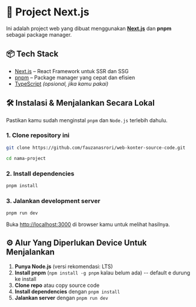 # 🚀 Project Next.js

Ini adalah project web yang dibuat menggunakan **[Next.js](https://nextjs.org/)** dan **pnpm** sebagai package manager.

## 📦 Tech Stack

- [Next.js](https://nextjs.org/) – React Framework untuk SSR dan SSG
- [pnpm](https://pnpm.io/) – Package manager yang cepat dan efisien
- [TypeScript](https://www.typescriptlang.org/) _(opsional, jika kamu pakai)_

## 🛠️ Instalasi & Menjalankan Secara Lokal

Pastikan kamu sudah menginstal `pnpm` dan `Node.js` terlebih dahulu.

### 1. Clone repository ini

```bash
git clone https://github.com/fauzanasrori/web-konter-source-code.git

cd nama-project
```

### 2. Install dependencies

```bash
pnpm install
```

### 3. Jalankan development server

```bash
pnpm run dev
```

Buka [http://localhost:3000](http://localhost:3000) di browser kamu untuk melihat hasilnya.

## ⚙️ Alur Yang Diperlukan Device Untuk Menjalankan

1. **Punya Node.js** (versi rekomendasi: LTS)
2. **Install pnpm** (`npm install -g pnpm` kalau belum ada) -- default e durung ke install
3. **Clone repo** atau copy source code
4. **Install dependencies** dengan `pnpm install`
5. **Jalankan server** dengan `pnpm run dev`
